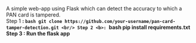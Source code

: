 A simple web-app using Flask which can detect the accuracy to which a PAN card is tampered.<br/>
Step 1 <b> : ```bash git clone https://github.com/your-username/pan-card-tamper-detection.git <br/>
Step 2 <b>: ```bash pip install requirements.txt <br/>
Step 3 <b>: Run the flask app
